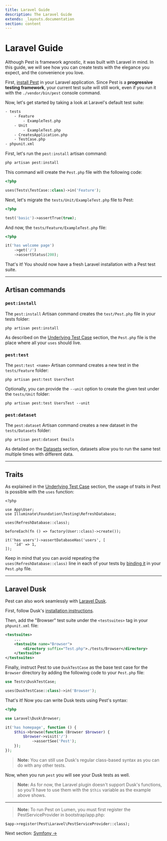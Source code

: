 ```yaml
---
title: Laravel Guide
description: The Laravel Guide
extends: _layouts.documentation
section: content
---
```


# Laravel Guide

Although Pest is framework agnostic, it was built with Laravel in mind. In this guide,
we will see how you can create tests with the elegance you expect, and
the convenience you love.

First, [install Pest](/docs/installation) in your Laravel application. Since Pest is a **progressive testing framework**,
your current test suite will still work, even if you run it with the `./vendor/bin/pest` console command.

Now, let's get started by taking a look at Laravel's default test suite:

```bash
- tests
    - Feature
        - ExampleTest.php
    - Unit
        - ExampleTest.php
    - CreatesApplication.php
    - TestCase.php
- phpunit.xml
```

First, let's run the `pest:install` artisan command:
```bash
php artisan pest:install
```

This command will create the `Pest.php` file with the following code:
```php
<?php

uses(Tests\TestCase::class)->in('Feature');
```

Next, let's migrate the `tests/Unit/ExampleTest.php` file to Pest:
```php
<?php

test('basic')->assertTrue(true);
```

And now, the `tests/Feature/ExampleTest.php` file:
```php
<?php

it('has welcome page')
    ->get('/')
    ->assertStatus(200);
```

That's it! You should now have a fresh Laravel installation with
a Pest test suite.

---

## Artisan commands

### `pest:install`

The `pest:install` Artisan command creates the `test/Pest.php` file in your tests folder:

```
php artisan pest:install
```

As described on the [Underlying Test Case](/docs/underlying-test-case) section,
the `Pest.php` file is the place where all your `uses` should live.

### `pest:test`

The `pest:test <name>` Artisan command creates a new test in the `tests/Feature` folder:

```
php artisan pest:test UsersTest
```

Optionally, you can provide the `--unit` option to create the
given test under the `tests/Unit` folder:

```
php artisan pest:test UsersTest --unit
```

### `pest:dataset`

The `pest:dataset` Artisan command creates a new dataset in the `tests/Datasets` folder:

```
php artisan pest:dataset Emails
```

As detailed on the [Datasets](/docs/datasets) section, datasets allow you to
run the same test multiple times with different data.

---

## Traits

As explained in the [Underlying Test Case](/docs/underlying-test-case) section, the usage
of traits in Pest is possible with the `uses` function:

```
<?php

use App\User;
use Illuminate\Foundation\Testing\RefreshDatabase;

uses(RefreshDatabase::class);

beforeEach(fn () => factory(User::class)->create());

it('has users')->assertDatabaseHas('users', [
    'id' => 1,
]);
```

Keep in mind that you can avoid repeating the `uses(RefreshDatabase::class)`
line in each of your tests by [binding it](/docs/underlying-test-case) in your `Pest.php` file.

---

## Laravel Dusk

Pest can also work seamlessly with [Laravel Dusk](https://laravel.com/docs/dusk).

First, follow Dusk's [installation instructions](https://laravel.com/docs/7.x/dusk#installation).

Then, add the "Browser" test suite under the `<testsuites>` tag in your `phpunit.xml` file:

```xml
<testsuites>
    ...
    <testsuite name="Browser">
        <directory suffix="Test.php">./tests/Browser</directory>
    </testsuite>
</testsuites>
```

Finally, instruct Pest to use `DuskTestCase` as the base test case for the `Browser` directory by adding the following code to your `Pest.php` file:

```php
use Tests\DuskTestCase;

uses(DuskTestCase::class)->in('Browser');
``` 

That's it! Now you can write Dusk tests using Pest's syntax:

```php
<?php

use Laravel\Dusk\Browser;

it('has homepage', function () {
    $this->browse(function (Browser $browser) {
        $browser->visit('/')
            ->assertSee('Pest');
    });
});
```

> **Note:** You can still use Dusk's regular class-based syntax as you can do with any other tests. 

Now, when you run `pest` you will see your Dusk tests as well.

> **Note:** As for now, the Laravel plugin doesn't support Dusk's functions, so you'll have to use them with the `$this` variable as the example above shows.

---

> **Note:** To run Pest on Lumen, you must first register the PestServiceProvider in bootstrap/app.php:

```
$app->register(Pest\Laravel\PestServiceProvider::class);
```


Next section: [Symfony →](/docs/guides/symfony)
